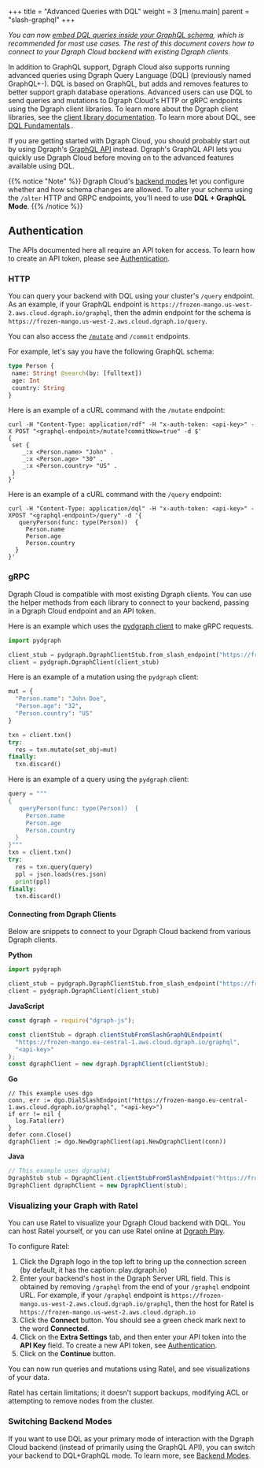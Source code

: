 +++
title = "Advanced Queries with DQL"
weight = 3
[menu.main]
    parent = "slash-graphql"
+++

*You can now [embed DQL queries inside your GraphQL schema](https://dgraph.io/docs/graphql/custom/graphqlpm), which is recommended for most use cases. The rest of this document covers how to connect to your Dgraph Cloud backend with existing Dgraph clients.*

In addition to GraphQL support, Dgraph Cloud also supports running advanced
queries using Dgraph Query Language (DQL) (previously named GraphQL+-).
DQL is based on GraphQL, but adds and removes features to better support graph
database operations. Advanced users can use DQL to send queries and mutations
to Dgraph Cloud's HTTP or gRPC endpoints using the Dgraph client libraries.
To learn more about the Dgraph client libraries, see the 
[client library documentation](https://dgraph.io/docs/clients/). To learn more
about DQL, see [DQL Fundamentals](https://dgraph.io/docs/query-language/graphql-fundamentals/)..

If you are getting started with Dgraph Cloud, you should probably start out by
using Dgraph's [GraphQL API](https://dgraph.io/docs/graphql/overview) instead.
Dgraph's GraphQL API lets you quickly use Dgraph Cloud before moving on to the
advanced features available using DQL.

{{% notice "Note" %}}
Dgraph Cloud's [backend modes](/admin/backend-modes/) let
you configure whether and how schema changes are allowed. To alter your schema 
using the `/alter` HTTP and GRPC endpoints, you'll need to use **DQL + GraphQL Mode**.
{{% /notice %}}

## Authentication

The APIs documented here all require an API token for access. To learn how to
create an API token, please see [Authentication](/admin/authentication).

### HTTP

You can query your backend with DQL using your cluster's `/query` endpoint. As
an example, if your GraphQL endpoint is `https://frozen-mango.us-west-2.aws.cloud.dgraph.io/graphql`,
then the admin endpoint for the schema is `https://frozen-mango.us-west-2.aws.cloud.dgraph.io/query`.

You can also access the [`/mutate`](https://dgraph.io/docs/mutations/) and
`/commit` endpoints.

For example, let's say you have the following GraphQL schema:
```graphql
type Person {
 name: String! @search(by: [fulltext])
 age: Int
 country: String
}
```

Here is an example of a cURL command with the `/mutate` endpoint:

```
curl -H "Content-Type: application/rdf" -H "x-auth-token: <api-key>" -X POST "<graphql-endpoint>/mutate?commitNow=true" -d $'
{
 set {
    _:x <Person.name> "John" .
    _:x <Person.age> "30" .
    _:x <Person.country> "US" .
 }
}'
```

Here is an example of a cURL command with the `/query` endpoint:

```
curl -H "Content-Type: application/dql" -H "x-auth-token: <api-key>" -XPOST "<graphql-endpoint>/query" -d '{
   queryPerson(func: type(Person))  {
     Person.name
     Person.age
     Person.country
  }
}'
```

### gRPC

Dgraph Cloud is compatible with most existing Dgraph clients. You can use the
helper methods from each library to connect to your backend, passing in a Dgraph
Cloud endpoint and an API token.

Here is an example which uses the [pydgraph client](https://github.com/dgraph-io/pydgraph) to make gRPC requests.

```python
import pydgraph

client_stub = pydgraph.DgraphClientStub.from_slash_endpoint("https://frozen-mango.eu-central-1.aws.cloud.dgraph.io/graphql", "<api-key>")
client = pydgraph.DgraphClient(client_stub)
```

Here is an example of a mutation using the `pydgraph` client:
```python
mut = {
  "Person.name": "John Doe",
  "Person.age": "32",
  "Person.country": "US"
}

txn = client.txn()
try:
  res = txn.mutate(set_obj=mut)
finally:
  txn.discard()
```

Here is an example of a query using the `pydgraph` client:
```python
query = """
{
   queryPerson(func: type(Person))  {
     Person.name
     Person.age
     Person.country
  }
}"""
txn = client.txn()
try:
  res = txn.query(query)
  ppl = json.loads(res.json)
  print(ppl)
finally:
  txn.discard()
```

#### Connecting from Dgraph Clients

Below are snippets to connect to your Dgraph Cloud backend from various Dgraph
clients.

**Python**
```python
import pydgraph

client_stub = pydgraph.DgraphClientStub.from_slash_endpoint("https://frozen-mango.eu-central-1.aws.cloud.dgraph.io/graphql", "<api-key>")
client = pydgraph.DgraphClient(client_stub)
```

**JavaScript**
```javascript
const dgraph = require("dgraph-js");

const clientStub = dgraph.clientStubFromSlashGraphQLEndpoint(
  "https://frozen-mango.eu-central-1.aws.cloud.dgraph.io/graphql",
  "<api-key>"
);
const dgraphClient = new dgraph.DgraphClient(clientStub);
```

**Go**
```golang
// This example uses dgo
conn, err := dgo.DialSlashEndpoint("https://frozen-mango.eu-central-1.aws.cloud.dgraph.io/graphql", "<api-key>")
if err != nil {
  log.Fatal(err)
}
defer conn.Close()
dgraphClient := dgo.NewDgraphClient(api.NewDgraphClient(conn))
```

**Java**
```java
// This example uses dgraph4j
DgraphStub stub = DgraphClient.clientStubFromSlashEndpoint("https://frozen-mango.eu-central-1.aws.cloud.dgraph.io/graphql", "<api-key>");
DgraphClient dgraphClient = new DgraphClient(stub);
```

### Visualizing your Graph with Ratel

You can use Ratel to visualize your Dgraph Cloud backend with DQL. You can host
Ratel yourself, or you can use Ratel online at [Dgraph Play](https://play.dgraph.io/?latest#connection).

To configure Ratel:

1. Click the Dgraph logo in the top left to bring up the connection screen (by default, it has the caption: play.dgraph.io)
2. Enter your backend's host in the Dgraph Server URL field. This is obtained by removing `/graphql` from the end of your `/graphql` endpoint URL. For example, if your `/graphql` endpoint is `https://frozen-mango.us-west-2.aws.cloud.dgraph.io/graphql`, then the host for Ratel is `https://frozen-mango.us-west-2.aws.cloud.dgraph.io`
3. Click the **Connect** button. You should see a green check mark next to the word **Connected**.
4. Click on the **Extra Settings** tab, and then enter your API token into the
 **API Key** field. To create a new API token, see [Authentication](/admin/authentication).
5. Click on the **Continue** button.

You can now run queries and mutations using Ratel, and see visualizations of
your data.

Ratel has certain limitations; it doesn't support backups, modifying ACL or
attempting to remove nodes from the cluster.

### Switching Backend Modes

If you want to use DQL as your primary mode of interaction with the Dgraph Cloud
backend (instead of primarily using the GraphQL API), you can switch your
backend to DQL+GraphQL mode. To learn more, see
[Backend Modes](/admin/backend-modes).
